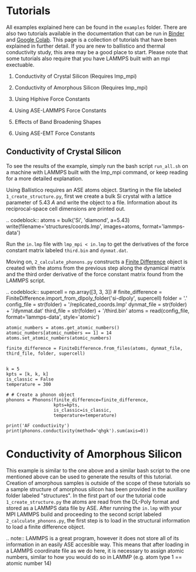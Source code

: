 # Tutorials

All examples explained here can be found in the `examples` folder. There are
also two tutorials available in the documentation that can be run in 
[Binder](https://mybinder.org/) and [Google Colab](https://colab.research.google.com).
This page is a collection of tutorials that have been explained in further 
detail. If you are new to ballistico and thermal conductivity study, this area 
may be a good place to start. Please note that some tutorials also require 
that you have LAMMPS built with an mpi exectuable.

1. Conductivity of Crystal Silicon (Requires lmp_mpi)

2. Conductivity of Amorphous Silicon (Requires lmp_mpi)

3. Using Hiphive Force Constants

4. Using ASE-LAMMPS Force Constants

5. Effects of Band Broadening Shapes

6. Using ASE-EMT Force Constants 

## Conductivity of Crystal Silicon

To see the results of the example, simply run the bash script `run_all.sh` 
on a machine with LAMMPS built with the lmp_mpi command, or keep
reading for a more detailed explanation.

Using Ballistico requires an ASE atoms object. Starting in the file labeled
`1_create_structure.py`, first we create a bulk Si crystal with a lattice 
parameter of 5.43 $A$ and write the object to a file. Information about its
reciprocal-space cell dimensions are printed out.

.. codeblock::
	atoms = bulk('Si', 'diamond', a=5.43)
	write(filename='structures/coords.lmp', images=atoms, format='lammps-data')

Run the `in.lmp` file with  `lmp_mpi < in.lmp` to get the derivatives of the force constant
matrix labeled `third.bin` and `dynmat.dat`. 

Moving on, `2_calculate_phonons.py` constructs a [Finite Difference](finite_difference.md)
object is created with the atoms from the previous step along the dynamical
matrix and the third order derivative of the force constant matrix found from the
LAMMPS script.

.. codeblock::
	supercell = np.array([3, 3, 3])
	# finite_difference = FiniteDifference.import_from_dlpoly_folder('si-dlpoly', supercell)
	folder = '.'
	config_file = str(folder) + '/replicated_coords.lmp'
	dynmat_file = str(folder) + '/dynmat.dat'
	third_file = str(folder) + '/third.bin'
	atoms = read(config_file, format='lammps-data', style='atomic')

	atomic_numbers = atoms.get_atomic_numbers()
	atomic_numbers[atomic_numbers == 1] = 14
	atoms.set_atomic_numbers(atomic_numbers)

	finite_difference = FiniteDifference.from_files(atoms, dynmat_file, third_file, folder, supercell)


	k = 5
	kpts = [k, k, k]
	is_classic = False
	temperature = 300

	# # Create a phonon object
	phonons = Phonons(finite_difference=finite_difference,
					  kpts=kpts,
					  is_classic=is_classic,
					  temperature=temperature)

	print('AF conductivity')
	print(phonons.conductivity(method='qhgk').sum(axis=0))
	
	
# Conductivity of Amorphous Silicon

This example is similar to the one above and a similar bash script to the one
mentioned above can be used to generate the results of this tutorial. Creation
of amorphous samples is outside of the scope of these tutorials so a sample 
structure of amorphous silicon has been provided in the auxillary folder labeled
"structures". In the first part of our the tutorial code `1_create_structure.py`
the atoms are read from the DL-Poly format and stored as a LAMMPS data file by
ASE.
After running the `in.lmp` with your MPI LAMMPS build and proceeding to the second
script labeled `2_calculate_phonons.py`, the first step is to load in the
structural information to load a finite difference object.

.. note::
	LAMMPS is a great program, however it does not store all of its information in
	an easily ASE accesible way. This means that after loading in a LAMMPS 
	coordinate file as we do here, it is necessary to assign atomic numbers,
	similar to how you would do so in LAMMP (e.g. atom type 1 == atomic number 14)
	
